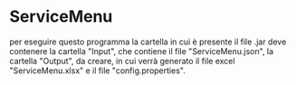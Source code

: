 # ServiceMenu

per eseguire questo programma la cartella in cui è presente il file .jar deve contenere la cartella "Input", che contiene il file "ServiceMenu.json", la cartella "Output", da creare, in cui verrà generato il file excel "ServiceMenu.xlsx" e il file "config.properties".